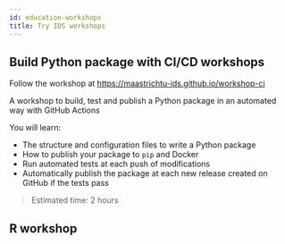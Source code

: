 ```yaml
---
id: education-workshops
title: Try IDS workshops
---
```


## Build Python package with CI/CD workshops

Follow the workshop at https://maastrichtu-ids.github.io/workshop-ci

A workshop to build, test and publish a Python package in an automated way with GitHub Actions

You will learn:

* The structure and configuration files to write a Python package 
* How to publish your package to `pip` and Docker
* Run automated tests at each push of modifications
* Automatically publish the package at each new release created on GitHub if the tests pass

> Estimated time: 2 hours

## R workshop

